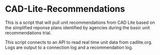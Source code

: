 # CAD-Lite-Recommendations
This is a script that will pull unit recommendations from CAD Lite based on the simplified reponse plans identified by agencies during the basic unit recommendations trial.

This script connects to an API to read real time unit data from cadlite.org. Logs are output to a connection log and a recommendation log. 
